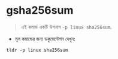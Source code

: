 # gsha256sum

> এই কমান্ড একটি উপনাম `-p linux sha256sum`.

- মূল কমান্ডের জন্য ডকুমেন্টেশন দেখুন:

`tldr -p linux sha256sum`
